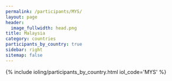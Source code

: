 ```yaml
---
permalink: /participants/MYS/
layout: page
header:
  image_fullwidth: head.png
title: Malaysia
category: countries
participants_by_country: true
sidebar: right
sitemap: false
---
```


{% include ioling/participants_by_country.html iol_code='MYS' %}